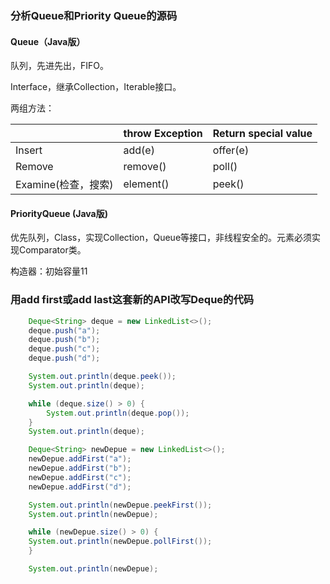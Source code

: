 ### 分析Queue和Priority Queue的源码

#### Queue（Java版）

队列，先进先出，FIFO。

Interface，继承Collection，Iterable接口。

两组方法：

|                     | throw Exception | Return special value |
| ------------------- | --------------- | -------------------- |
| Insert              | add(e)          | offer(e)             |
| Remove              | remove()        | poll()               |
| Examine(检查，搜索) | element()       | peek()               |



#### PriorityQueue (Java版)

优先队列，Class，实现Collection，Queue等接口，非线程安全的。元素必须实现Comparator类。

构造器：初始容量11



### 用add first或add last这套新的API改写Deque的代码

```java
    Deque<String> deque = new LinkedList<>();
    deque.push("a");
    deque.push("b");
    deque.push("c");
    deque.push("d");

    System.out.println(deque.peek());
    System.out.println(deque);

    while (deque.size() > 0) {
        System.out.println(deque.pop());
    }
    System.out.println(deque);
```

```java
	Deque<String> newDepue = new LinkedList<>();
    newDepue.addFirst("a");
    newDepue.addFirst("b");
    newDepue.addFirst("c");
    newDepue.addFirst("d");

    System.out.println(newDepue.peekFirst());
    System.out.println(newDepue);

    while (newDepue.size() > 0) {
    System.out.println(newDepue.pollFirst());
    }

    System.out.println(newDepue);
```


